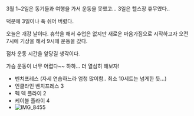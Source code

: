 3월 1~2일은 동기들과 여행을 가서 운동을 못했고... 3일은 헬스장 휴무였다..

덕분에 3일이나 푹 쉬어 버렸다.

오늘은 개강 날이다. 휴학을 해서 수업은 없지만 새로운 마음가짐으로 시작하고자 오전 7시에 기상을 해서 9시에 운동을 갔다.

점차 운동 시간을 앞당길 생각이다.

가슴 운동이 너무 어렵다~~ 하하... 더 열심히 해보자!

- 벤치프레스 (자세 연습하느라 엄청 많이함.. 최소 10세트는 넘게한 듯...)
- 인클라인 벤치프레스 3
- 펙 덱 플라이 2
- 케이블 플라이 4
- ![IMG_8455](https://github.com/farmJun/workout-farmJun/assets/101688752/28c495f4-b8c3-4c85-b0d8-4e560cbe8047)
